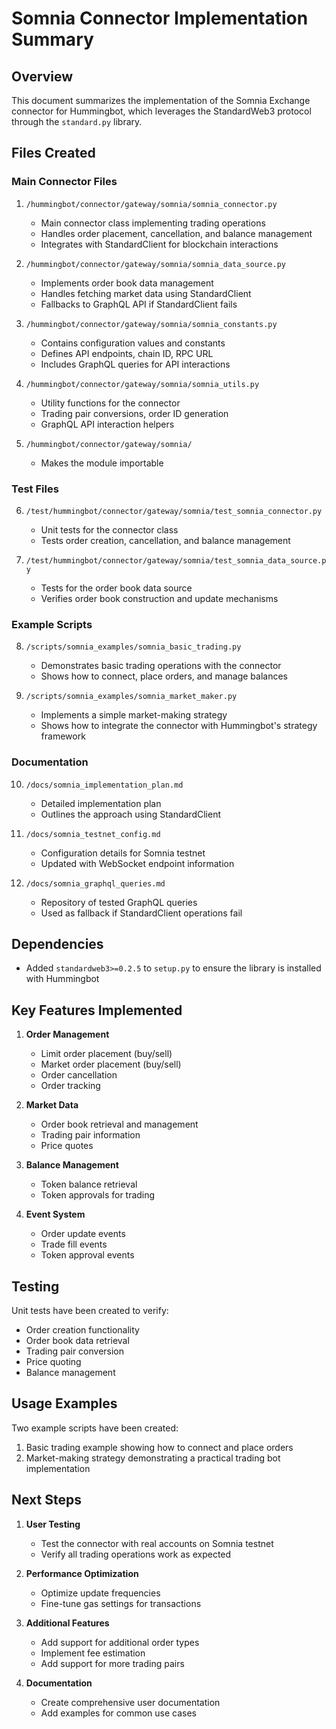 # Somnia Connector Implementation Summary

## Overview

This document summarizes the implementation of the Somnia Exchange connector for Hummingbot, which leverages the StandardWeb3 protocol through the `standard.py` library.

## Files Created

### Main Connector Files

1. `/hummingbot/connector/gateway/somnia/somnia_connector.py`
   - Main connector class implementing trading operations
   - Handles order placement, cancellation, and balance management
   - Integrates with StandardClient for blockchain interactions

2. `/hummingbot/connector/gateway/somnia/somnia_data_source.py`
   - Implements order book data management
   - Handles fetching market data using StandardClient
   - Fallbacks to GraphQL API if StandardClient fails

3. `/hummingbot/connector/gateway/somnia/somnia_constants.py`
   - Contains configuration values and constants
   - Defines API endpoints, chain ID, RPC URL
   - Includes GraphQL queries for API interactions

4. `/hummingbot/connector/gateway/somnia/somnia_utils.py`
   - Utility functions for the connector
   - Trading pair conversions, order ID generation
   - GraphQL API interaction helpers

5. `/hummingbot/connector/gateway/somnia/`
   - Makes the module importable

### Test Files

6. `/test/hummingbot/connector/gateway/somnia/test_somnia_connector.py`
   - Unit tests for the connector class
   - Tests order creation, cancellation, and balance management

7. `/test/hummingbot/connector/gateway/somnia/test_somnia_data_source.py`
   - Tests for the order book data source
   - Verifies order book construction and update mechanisms

### Example Scripts

8. `/scripts/somnia_examples/somnia_basic_trading.py`
   - Demonstrates basic trading operations with the connector
   - Shows how to connect, place orders, and manage balances

9. `/scripts/somnia_examples/somnia_market_maker.py`
   - Implements a simple market-making strategy
   - Shows how to integrate the connector with Hummingbot's strategy framework

### Documentation

10. `/docs/somnia_implementation_plan.md`
    - Detailed implementation plan
    - Outlines the approach using StandardClient

11. `/docs/somnia_testnet_config.md`
    - Configuration details for Somnia testnet
    - Updated with WebSocket endpoint information

12. `/docs/somnia_graphql_queries.md`
    - Repository of tested GraphQL queries
    - Used as fallback if StandardClient operations fail

## Dependencies

- Added `standardweb3>=0.2.5` to `setup.py` to ensure the library is installed with Hummingbot

## Key Features Implemented

1. **Order Management**
   - Limit order placement (buy/sell)
   - Market order placement (buy/sell)
   - Order cancellation
   - Order tracking

2. **Market Data**
   - Order book retrieval and management
   - Trading pair information
   - Price quotes

3. **Balance Management**
   - Token balance retrieval
   - Token approvals for trading

4. **Event System**
   - Order update events
   - Trade fill events
   - Token approval events

## Testing

Unit tests have been created to verify:
- Order creation functionality
- Order book data retrieval
- Trading pair conversion
- Price quoting
- Balance management

## Usage Examples

Two example scripts have been created:
1. Basic trading example showing how to connect and place orders
2. Market-making strategy demonstrating a practical trading bot implementation

## Next Steps

1. **User Testing**
   - Test the connector with real accounts on Somnia testnet
   - Verify all trading operations work as expected

2. **Performance Optimization**
   - Optimize update frequencies
   - Fine-tune gas settings for transactions

3. **Additional Features**
   - Add support for additional order types
   - Implement fee estimation
   - Add support for more trading pairs

4. **Documentation**
   - Create comprehensive user documentation
   - Add examples for common use cases
